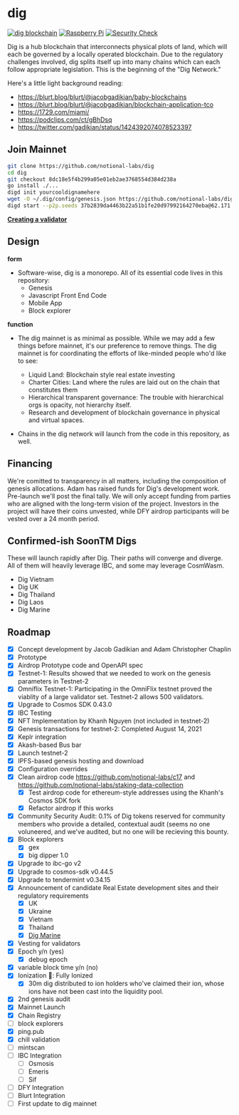 # dig

[![dig blockchain](https://github.com/notional-labs/dig/actions/workflows/build.yml/badge.svg)](https://github.com/notional-labs/dig/actions/workflows/build.yml)
[![Raspberry Pi](https://github.com/notional-labs/dig/actions/workflows/pi.yml/badge.svg)](https://github.com/notional-labs/dig/actions/workflows/pi.yml)
[![Security Check](https://github.com/notional-labs/dig/actions/workflows/codeql-analysis.yml/badge.svg)](https://github.com/notional-labs/dig/actions/workflows/codeql-analysis.yml)

Dig is a hub blockchain that interconnects physical plots of land, which will each be governed by a locally operated blockchain.  Due to the regulatory challenges involved, dig splits itself up into many chains which can each follow appropriate legislation.  This is the beginning of the "Dig Network."


Here's a little light background reading:

* https://blurt.blog/blurt/@jacobgadikian/baby-blockchains
* https://blurt.blog/blurt/@jacobgadikian/blockchain-application-tco
* https://1729.com/miami/
* https://podclips.com/ct/gBhDsq
* https://twitter.com/gadikian/status/1424392074078523397


## Join Mainnet
```bash
git clone https://github.com/notional-labs/dig
cd dig
git checkout 8dc18e5f4b299a05e01eb2ae3768554d384d238a
go install ./...
digd init yourcooldignamehere
wget -O ~/.dig/config/genesis.json https://github.com/notional-labs/dig/raw/master/networks/mainnets/dig-1/genesis.json
digd start --p2p.seeds 37b2839da4463b22a51b1fe20d97992164270eba@62.171.157.192:26656,e2c96b96d4c3a461fb246edac3b3cdbf47768838@65.21.202.37:6969 --p2p.persistent_peers 33f4788e1c6a378b929c66f31e8d253b9fd47c47@194.163.154.251:26656,64eccffdc60a206227032d3a021fbf9dfc686a17@194.163.156.84:26656,be7598b2d56fb42a27821259ad14aff24c40f3d2@172.16.152.118:26656,f446e37e47297ce9f8951957d17a2ae9a16db0b8@137.184.67.162:26656,ab2fa2789f481e2856a5d83a2c3028c5b215421d@144.91.117.49:26656,e9e89250b40b4512237c77bd04dc76c06a3f8560@185.214.135.205:26656,1539976f4ee196f172369e6f348d60a6e3ec9e93@159.69.147.189:26656,85316823bee88f7b05d0cfc671bee861c0237154@95.217.198.243:26656,eb55b70c9fd8fc0d5530d0662336377668aab3f9@185.194.219.128:26656
```
[**Creating a validator**](https://github.com/notional-labs/dig/blob/master/dig_validator.md)

## Design
**form**
* Software-wise, dig is a monorepo.  All of its essential code lives in this repository:
  * Genesis
  * Javascript Front End Code
  * Mobile App
  * Block explorer

**function**
* The dig mainnet is as minimal as possible.  While we may add a few things before mainnet, it's our preference to remove things.  The dig mainnet is for coordinating the efforts of like-minded people who'd like to see:
  * Liquid Land: Blockchain style real estate investing
  * Charter Cities: Land where the rules are laid out on the chain that constitutes them
  * Hierarchical transparent governance: The trouble with hierarchical orgs is opacity, not hierarchy itself.
  * Research and development of blockchain governance in physical and virtual spaces.    


* Chains in the dig network will launch from the code in this repository, as well.   


## Financing
We're comitted to transparency in all matters, including the composition of genesis allocations.  Adam has raised funds for Dig's development work.  Pre-launch we'll post the final tally.  We will only accept funding from parties who are aligned with the long-term vision of the project. Investors in the project will have their coins unvested, while DFY airdrop participants will be vested over a 24 month period. 


## Confirmed-ish SoonTM Digs
These will launch rapidly after Dig.  Their paths will converge and diverge.  All of them will heavily leverage IBC, and some may leverage CosmWasm.


* Dig Vietnam
* Dig UK
* Dig Thailand
* Dig Laos
* Dig Marine



## Roadmap

- [x] Concept development by Jacob Gadikian and Adam Christopher Chaplin
- [x] Prototype
- [x] Airdrop Prototype code and OpenAPI spec
- [x] Testnet-1:  Results showed that we needed to work on the genesis parameters in Testnet-2
- [x] Omniflix Testnet-1: Participating in the OmniFlix testnet proved the viablity of a large validator set.  Testnet-2 allows 500 validators.
- [x] Upgrade to Cosmos SDK 0.43.0
- [x] IBC Testing
- [x] NFT Implementation by Khanh Nguyen (not included in testnet-2)
- [x] Genesis transactions for testnet-2: Completed August 14, 2021
- [x] Keplr integration
- [x] Akash-based Bus bar
- [x] Launch testnet-2
- [x] IPFS-based genesis hosting and download
- [x] Configuration overrides
- [x] Clean airdrop code https://github.com/notional-labs/c17 and https://github.com/notional-labs/staking-data-collection
  - [x] Test airdrop code for ethereum-style addresses using the Khanh's Cosmos SDK fork
  - [x] Refactor airdrop if this works
- [x] Community Security Audit: 0.1% of Dig tokens reserved for community members who provide a detailed, contextual audit (seems no one voluneered, and we've audited, but no one will be recieving this bounty. 
- [x] Block explorers
  - [x] gex
  - [x] big dipper 1.0
- [x] Upgrade to ibc-go v2
- [x] Upgrade to cosmos-sdk v0.44.5
- [x] Upgrade to tendermint v0.34.15
- [x] Announcement of candidate Real Estate development sites and their regulatory requirements
  - [x] UK
  - [x] Ukraine
  - [x] Vietnam
  - [x] Thailand
  - [x] [Dig Marine](https://github.com/notional-labs/ccs)
- [x] Vesting for validators
- [x] Epoch y/n (yes)
  - [x] debug epoch
- [x] variable block time y/n (no)
- [x] Ionization 🧿: Fully Ionized
  - [x] 30m dig distributed to ion holders who've claimed their ion, whose ions have not been cast into the liquidity pool. 
- [x] 2nd genesis audit
- [x] Mainnet Launch
- [x] Chain Registry
- [ ] block explorers
 - [x] ping.pub
 - [x] chill validation
 - [ ] mintscan
- [ ] IBC Integration
  - [ ] Osmosis 
  - [ ] Emeris 
  - [ ] Sif 
- [ ] DFY Integration
- [ ] Blurt Integration
- [ ] First update to dig mainnet
